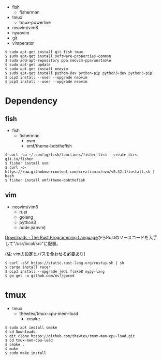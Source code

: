 - fish
  - fisherman
- tmux
  - tmux-powerline
- neovim/vim8
- nyaovim
- git
- vimperator

```
$ sudo apt-get install git fish tmux
$ sudo apt-get install software-properties-common
$ sudo add-apt-repository ppa:neovim-ppa/unstable
$ sudo apt-get update
$ sudo apt-get install neovim
$ sudo apt-get install python-dev python-pip python3-dev python3-pip
$ pip2 install --user --upgrade neovim
$ pip3 install --user --upgrade neovim
```

# Dependency

## fish

- fish
  - fisherman
    - nvm
    - omf/theme-bobthefish

```
$ curl -Lo ~/.config/fish/functions/fisher.fish --create-dirs git.io/fisher
$ fisher install nvm
$ curl -o- https://raw.githubusercontent.com/creationix/nvm/v0.32.1/install.sh | bash
$ fisher install omf/theme-bobthefish
```

## vim

- neovim/vim8
  - rust
  - golang
  - python3
  - node.js(nvm)

[Downloads · The Rust Programming Language](https://www.rust-lang.org/en-US/downloads.html "Downloads · The Rust Programming Language")からRustのソースコードを入手して"/usr/local/src"に配置。

(注: vimの設定とパスを合わせる必要あり)

```
$ curl -sSf https://static.rust-lang.org/rustup.sh | sh
$ cargo install racer
$ pip3 install --upgrade jedi flake8 mypy-lang
$ go get -u github.com/nsf/gocod
```

# tmux

- tmux
  - thewtex/tmux-cpu-mem-load
    - cmake

```
$ sudo apt install cmake
$ cd Downloads
$ git clone https://github.com/thewtex/tmux-mem-cpu-load.git
$ cd tmux-mem-cpu-load
$ cmake .
$ make
$ sudo make install
```
